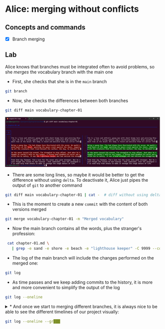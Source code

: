 # Alice: merging without conflicts

## Concepts and commands

- [x] Branch merging

## Lab

Alice knows that branches must be integrated often to avoid problems, 
so she *merges* the vocabulary branch with the main one

* First, she checks that she is in the `main` branch

```bash
git branch
```

* Now, she checks the differences between both branches

```bash
git diff main vocabulary-chapter-01
```

![Screenshot of the differences between both branches](images/050-diff-main-vocabulary.png)

* There are some long lines, so maybe it would be better to get the difference without using `delta`.
To deactivate it, Alice just pipes the output of `git` to another command

```bash
git diff main vocabulary-chapter-01 | cat -  # diff without using delta
```

* This is the moment to create a new `commit` with the content of both versions merged

```bash
git merge vocabulary-chapter-01 -m "Merged vocabulary"
```

* Now the main branch contains all the words, plus the stranger's profession:

```bash
 cat chapter-01.md \
   | grep -e sand -e shore -e beach -e "lighthouse keeper" -C 9999 --color
```

* The log of the main branch will include the changes performed on the merged one:

```bash
git log
```

* As time passes and we keep adding commits to the history, it is more 
and more convenient to simplify the output of the log

```bash
git log --oneline
```

<details>
<summary>
* And once we start to merging different branches, it is always nice to be able
to see the different timelines of our project visually:

```bash
git log --oneline --gr███
```
</summary>

---
#### Solution

```bash
git log --oneline --graph
```

---
</details>



